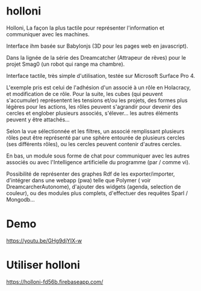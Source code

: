 # holloni

Holloni, La façon la plus tactile pour représenter l'information et communiquer avec les machines.

Interface ihm basée sur Babylonjs (3D pour les pages web en javascript).

Dans la lignée de la série des Dreamcatcher (Attrapeur de rêves) pour le projet Smag0 (un robot qui range ma chambre).

Interface tactile, très simple d'utilisation, testée sur Microsoft Surface Pro 4.

L'exemple pris est celui de l'adhésion d'un associé à un rôle en Holacracy, et modification de ce rôle.
Pour la suite, les cubes (qui peuvent s'accumuler) représentent les tensions et/ou les projets, des formes plus légères pour les actions, les rôles peuvent s'agrandir pour devenir des cercles et englober plusieurs associés, s'élever... les autres éléments peuvent y être attachés...

Selon la vue sélectionnée et les filtres, un associé remplissant plusieurs rôles peut être représenté par une sphère entourée de plusieurs cercles (ses différents rôles), ou les cercles peuvent contenir d'autres cercles.

En bas, un module sous forme de chat pour communiquer avec les autres associés ou avec l'Intelligence artificielle du programme (par / comme vi). 

Possibilité de représenter des graphes Rdf de les exporter/importer, d'intégrer dans une webapp (pwa) telle que Polymer ( voir DreamcarcherAutonome), d'ajouter des widgets (agenda, selection de couleur), ou des modules plus complets, d'effectuer des requêtes Sparl / Mongodb...

Demo
====
https://youtu.be/GHg9djYIX-w

Utiliser holloni
================
https://holloni-fd56b.firebaseapp.com/
